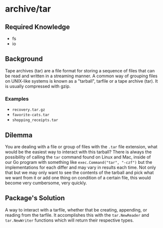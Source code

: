 # archive/tar

## Required Knowledge

- fs
- io

## Background

Tape archives (tar) are a file format for storing a sequence of files that can
be read and written in a streaming manner. A common way of grouping files on
UNIX-like systems is known as a "tarball", tarfile or a tape archive (tar). It
is usually compressed with gzip.

### Examples

- `recovery.tar.gz`
- `favorite-cats.tar`
- `shopping_receipts.tar`

## Dilemma

You are dealing with a file or group of files with the `.tar` file extension,
what would be the easiest way to interact with this tarball? There is always
the possibility of calling the `tar` command found on Linux and Mac, inside of
our Go program with something like `exec.Command("tar", "-czf")` but the
implementations for each differ and may vary in results each time. Not only
that but we may only want to see the contents of the tarball and pick what we
want from it or add one thing on condition of a certain file, this would
become very cumbersome, very quickly.

## Package's Solution

A way to interact with a tarfile, whether that be creating, appending, or
reading from the tarfile. It accomplishes this with the `tar.NewReader` and
`tar.NewWriter` functions which will return their respective types.
